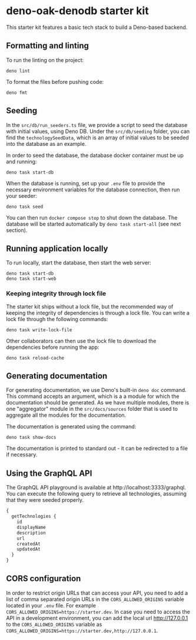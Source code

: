 # deno-oak-denodb starter kit

This starter kit features a basic tech stack to build a Deno-based backend.

## Formatting and linting

To run the linting on the project:

```shell
deno lint
```

To format the files before pushing code:

```shell
deno fmt
```

## Seeding

In the `src/db/run_seeders.ts` file, we provide a script to seed the database with initial values, using Deno DB. Under the `src/db/seeding` folder, you can find the `technologySeedData`, which is an array of initial values to be seeded into the database as an example.

In order to seed the database, the database docker container must be up and running:

```shell
deno task start-db
```

When the database is running, set up your `.env` file to provide the necessary environment variables for the database connection, then run your seeder:

```shell
deno task seed
```

You can then run `docker compose stop` to shut down the database. The database will be started automatically by `deno task start-all` (see next section).

## Running application locally

To run locally, start the database, then start the web server:

```shell
deno task start-db
deno task start-web
```

### Keeping integrity through lock file

The starter kit ships without a lock file, but the recommended way of keeping the integrity of dependencies is through a lock file. You can write a lock file through the following commands:

```shell
deno task write-lock-file
```

Other collaborators can then use the lock file to download the dependencies before running the app:

```shell
deno task reload-cache
```

## Generating documentation

For generating documentation, we use Deno's built-in `deno doc` command. This command accepts an argument, which is a a module for which the documentation should be generated. As we have multiple modules, there is one "aggregator" module in the `src/docs/sources` folder that is used to aggregate all the modules for the documentation.

The documentation is generated using the command:

```shell
deno task show-docs
```

The documentation is printed to standard out - it can be redirected to a file if necessary.

## Using the GraphQL API

The GraphQL API playground is available at http://localhost:3333/graphql. You can execute the following query to retrieve all technologies, assuming that they were seeded properly.

```graphql
{
  getTechnologies {
    id
    displayName
    description
    url
    createdAt
    updatedAt
  }
}
```

## CORS configuration

In order to restrict origin URLs that can access your API, you need to add a list of comma separated origin URLs in the `CORS_ALLOWED_ORIGINS` variable located in your `.env` file. For example `CORS_ALLOWED_ORIGINS=https://starter.dev`. In case you need to access the API in a development environment, you can add the local url http://127.0.0.1 to the `CORS_ALLOWED_ORIGINS` variable as `CORS_ALLOWED_ORIGINS=https://starter.dev,http://127.0.0.1`.


